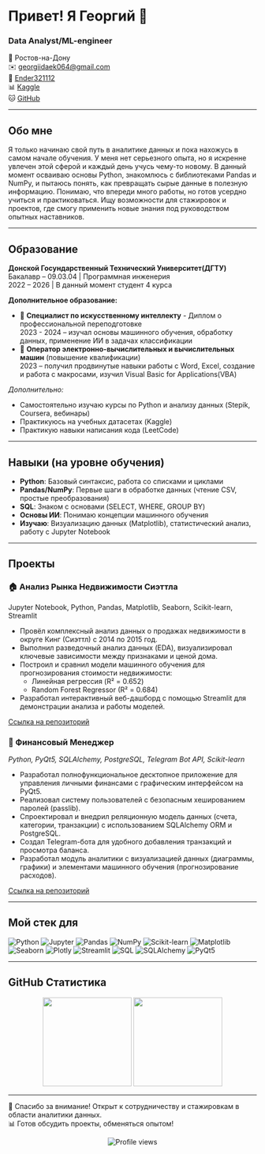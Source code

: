 # Привет! Я Георгий 👋

### Data Analyst/ML-engineer

📍 Ростов-на-Дону  
✉️ [georgiidaek064@gmail.com](mailto:georgiidaek064@gmail.com)  
📱 [Ender321112](https://t.me/Ender321112)  
📊 [Kaggle](https://www.kaggle.com/georgiydj)  
🐱 [GitHub](https://github.com/ender32112)

---

## Обо мне
Я только начинаю свой путь в аналитике данных и пока нахожусь в самом начале обучения. У меня нет серьезного опыта, но я искренне увлечен этой сферой и каждый день учусь чему-то новому. В данный момент осваиваю основы Python, знакомлюсь с библиотеками Pandas и NumPy, и пытаюсь понять, как превращать сырые данные в полезную информацию. Понимаю, что впереди много работы, но готов усердно учиться и практиковаться. Ищу возможности для стажировок и проектов, где смогу применить новые знания под руководством опытных наставников.

---

## Образование
**Донской Госундарственный Технический Университет(ДГТУ)**  
Бакалавр – 09.03.04 | Программная инженерия  
2022 – 2026 | В данный момент студент 4 курса

**Дополнительное образование:**
- 📜 **Специалист по искусственному интеллекту** - Диплом о профессиональной переподготовке  
  2023 - 2024 – изучал основы машинного обучения, обработку данных, применение ИИ в задачах классификации
- 📜 **Оператор электронно-вычислительных и вычислительных машин** (повышение квалификации)  
  2023 – получил продвинутые навыки работы с Word, Excel, создание и работа с макросами,  изучил Visual Basic for Applications(VBA)

*Дополнительно:*  
- Самостоятельно изучаю курсы по Python и анализу данных (Stepik, Coursera, вебинары)
- Практикуюсь на учебных датасетах (Kaggle)
- Практикую навыки написания кода (LeetCode)

---

## Навыки (на уровне обучения)
- **Python**: Базовый синтаксис, работа со списками и циклами
- **Pandas/NumPy**: Первые шаги в обработке данных (чтение CSV, простые преобразования)
- **SQL**: Знаком с основами (SELECT, WHERE, GROUP BY)
- **Основы ИИ**: Понимаю концепции машинного обучения
- **Изучаю**: Визуализацию данных (Matplotlib), статистический анализ, работу с Jupyter Notebook

---

## Проекты
### 🏠 Анализ Рынка Недвижимости Сиэттла
Jupyter Notebook, Python, Pandas, Matplotlib, Seaborn, Scikit-learn, Streamlit

* Провёл комплексный анализ данных о продажах недвижимости в округе Кинг (Сиэттл) с 2014 по 2015 год.
* Выполнил разведочный анализ данных (EDA), визуализировал ключевые зависимости между признаками и ценой дома.
* Построил и сравнил модели машинного обучения для прогнозирования стоимости недвижимости:
  * Линейная регрессия (R² = 0.652)
  * Random Forest Regressor (R² = 0.684)
* Разработал интерактивный веб-дашборд с помощью Streamlit для демонстрации анализа и работы моделей.

[Ссылка на репозиторий](https://github.com/ender32112/house_analysis_project)

### 💼 Финансовый Менеджер

*Python, PyQt5, SQLAlchemy, PostgreSQL, Telegram Bot API, Scikit-learn*

- Разработал полнофункциональное десктопное приложение для управления личными финансами с графическим интерфейсом на PyQt5.
- Реализовал систему пользователей с безопасным хешированием паролей (passlib).
- Спроектировал и внедрил реляционную модель данных (счета, категории, транзакции) с использованием SQLAlchemy ORM и PostgreSQL.
- Создал Telegram-бота для удобного добавления транзакций и просмотра баланса.
- Разработал модуль аналитики с визуализацией данных (диаграммы, графики) и элементами машинного обучения (прогнозирование расходов).

[Ссылка на репозиторий](https://github.com/ender32112/FinanceManager)

---

## Мой стек для 
![Python](https://img.shields.io/badge/Python-3776AB?style=for-the-badge&logo=python&logoColor=white)
![Jupyter](https://img.shields.io/badge/Jupyter-F37626?style=for-the-badge&logo=jupyter&logoColor=white)
![Pandas](https://img.shields.io/badge/Pandas-150458?style=for-the-badge&logo=pandas&logoColor=white)
![NumPy](https://img.shields.io/badge/NumPy-013243?style=for-the-badge&logo=numpy&logoColor=white)
![Scikit-learn](https://img.shields.io/badge/Scikit--learn-F7931E?style=for-the-badge&logo=scikit-learn&logoColor=white)
![Matplotlib](https://img.shields.io/badge/Matplotlib-000000?style=for-the-badge&logo=matplotlib&logoColor=white)
![Seaborn](https://img.shields.io/badge/Seaborn-3776AB?style=for-the-badge&logo=seaborn&logoColor=white)
![Plotly](https://img.shields.io/badge/Plotly-3B5998?style=for-the-badge&logo=plotly&logoColor=white)
![Streamlit](https://img.shields.io/badge/Streamlit-FF4B4B?style=for-the-badge&logo=streamlit&logoColor=white)
![SQL](https://img.shields.io/badge/SQL-4479A1?style=for-the-badge&logo=postgresql&logoColor=white)
![SQLAlchemy](https://img.shields.io/badge/SQLAlchemy-336699?style=for-the-badge&logo=sqlalchemy&logoColor=white)
![PyQt5](https://img.shields.io/badge/PyQt5-4479A1?style=for-the-badge&logo=PyQt5&logoColor=white)

---

## GitHub Статистика
<div align="center">
  <img height="180em" src="https://github-readme-stats.vercel.app/api?username=ender32112&show_icons=true&theme=radical" />
  <img height="180em" src="https://github-readme-stats.vercel.app/api/top-langs/?username=ender32112&layout=compact&theme=radical" />
</div>

---

🌟 Спасибо за внимание! Открыт к сотрудничеству и стажировкам в области аналитики данных.  
📊 Готов обсудить проекты, обменяться опытом!

<p align="center">
  <img src="https://komarev.com/ghpvc/?username=ender32112&label=Profile%20views&color=0e75b6&style=flat" alt="Profile views" />
</p>
